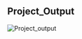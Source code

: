 ## Project_Output

![Project_output](https://user-images.githubusercontent.com/79264869/153616112-d80ee45b-1e35-4321-afdb-ac3995fd4123.png)


